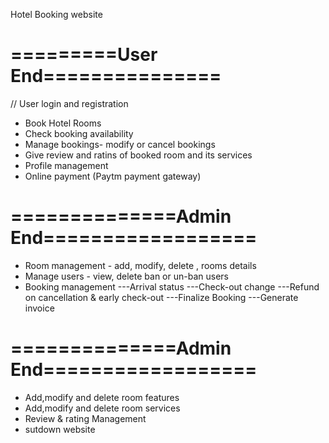  Hotel Booking website 

# =========User End===============

// User login and registration
* Book Hotel Rooms
* Check booking availability 
* Manage bookings- modify or cancel bookings
* Give review and ratins of booked room and its services
* Profile management 
* Online payment (Paytm payment gateway)


# ==============Admin End==================
* Room management - add, modify, delete , rooms details
* Manage users - view, delete ban or un-ban users
* Booking management 
   ---Arrival status
   ---Check-out change
   ---Refund on cancellation & early check-out 
   ---Finalize Booking
   ---Generate invoice


# ==============Admin End==================
* Add,modify and delete room features
* Add,modify and delete room services
* Review & rating Management 
* sutdown website
